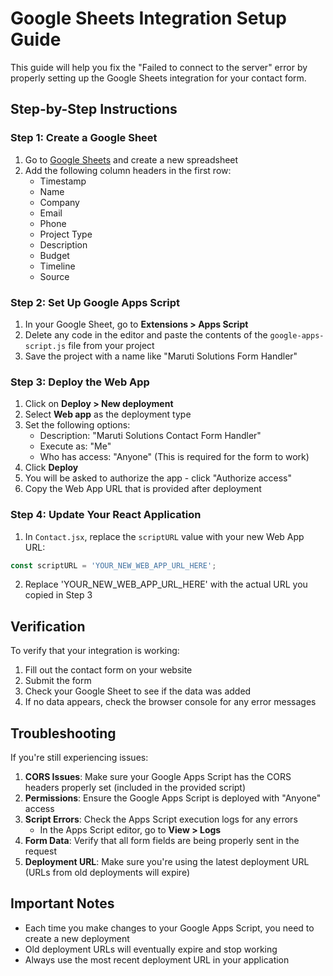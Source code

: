 # Google Sheets Integration Setup Guide

This guide will help you fix the "Failed to connect to the server" error by properly setting up the Google Sheets integration for your contact form.

## Step-by-Step Instructions

### Step 1: Create a Google Sheet
1. Go to [Google Sheets](https://sheets.google.com) and create a new spreadsheet
2. Add the following column headers in the first row:
   - Timestamp
   - Name
   - Company
   - Email
   - Phone
   - Project Type
   - Description
   - Budget
   - Timeline
   - Source

### Step 2: Set Up Google Apps Script
1. In your Google Sheet, go to **Extensions > Apps Script**
2. Delete any code in the editor and paste the contents of the `google-apps-script.js` file from your project
3. Save the project with a name like "Maruti Solutions Form Handler"

### Step 3: Deploy the Web App
1. Click on **Deploy > New deployment**
2. Select **Web app** as the deployment type
3. Set the following options:
   - Description: "Maruti Solutions Contact Form Handler"
   - Execute as: "Me"
   - Who has access: "Anyone" (This is required for the form to work)
4. Click **Deploy**
5. You will be asked to authorize the app - click "Authorize access"
6. Copy the Web App URL that is provided after deployment

### Step 4: Update Your React Application
1. In `Contact.jsx`, replace the `scriptURL` value with your new Web App URL:

```javascript
const scriptURL = 'YOUR_NEW_WEB_APP_URL_HERE';
```

2. Replace 'YOUR_NEW_WEB_APP_URL_HERE' with the actual URL you copied in Step 3

## Verification

To verify that your integration is working:

1. Fill out the contact form on your website
2. Submit the form
3. Check your Google Sheet to see if the data was added
4. If no data appears, check the browser console for any error messages

## Troubleshooting

If you're still experiencing issues:

1. **CORS Issues**: Make sure your Google Apps Script has the CORS headers properly set (included in the provided script)
2. **Permissions**: Ensure the Google Apps Script is deployed with "Anyone" access
3. **Script Errors**: Check the Apps Script execution logs for any errors
   - In the Apps Script editor, go to **View > Logs**
4. **Form Data**: Verify that all form fields are being properly sent in the request
5. **Deployment URL**: Make sure you're using the latest deployment URL (URLs from old deployments will expire)

## Important Notes

- Each time you make changes to your Google Apps Script, you need to create a new deployment
- Old deployment URLs will eventually expire and stop working
- Always use the most recent deployment URL in your application
